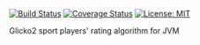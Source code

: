 [![Build Status](https://travis-ci.org/forwardloop/glicko2s.svg)](https://travis-ci.org/forwardloop/glicko2s)
[![Coverage Status](https://coveralls.io/repos/github/forwardloop/glicko2s/badge.svg?branch=master)](https://coveralls.io/github/forwardloop/glicko2s?branch=master)
[![License: MIT](https://img.shields.io/badge/license-MIT-blue.svg)](https://opensource.org/licenses/MIT)

Glicko2 sport players' rating algorithm for JVM 
